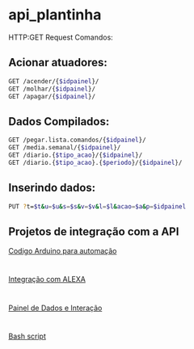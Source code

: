 # api_plantinha

HTTP:GET Request Comandos:

## Acionar atuadores:
```bash
GET /acender/{$idpainel}/
GET /molhar/{$idpainel}/
GET /apagar/{$idpainel}/
```

## Dados Compilados:
```bash
GET /pegar.lista.comandos/{$idpainel}/
GET /media.semanal/{$idpainel}/
GET /diario.{$tipo_acao}/{$idpainel}/
GET /diario.{$tipo_acao}.{$periodo}/{$idpainel}/
```

## Inserindo dados:
```bash
PUT ?t=$t&u=$u&s=$s&v=$v&l=$l&acao=$a&p=$idpainel
```
## Projetos de integração com a API
[Codigo Arduino para automação](https://github.com/RichardBrochini/plantinha_ino)
#
[Integração com ALEXA](https://github.com/RichardBrochini/alexa_plantinha)
#
[Painel de Dados e Interação](https://github.com/RichardBrochini/painel_plantinha)
#
[Bash script](https://github.com/RichardBrochini/bash_plantinha)
